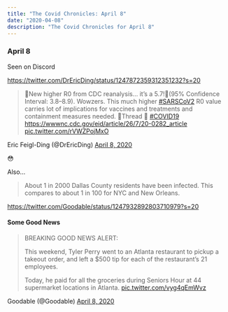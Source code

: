 ```yaml
---
title: "The Covid Chronicles: April 8"
date: "2020-04-08"
description: "The Covid Chronicles for April 8"
---
```


### April 8

Seen on Discord

https://twitter.com/DrEricDing/status/1247872359312351232?s=20

> 🚨New higher R0 from CDC reanalysis... it’s a 5.7!🚨(95% Confidence Interval: 3.8–8.9). Wowzers. This much higher [#SARSCoV2](https://twitter.com/hashtag/SARSCoV2?src=hash&ref_src=twsrc%5Etfw) R0 value carries lot of implications for vaccines and treatments and containment measures needed. 📌Thread 🧵 [#COVID19](https://twitter.com/hashtag/COVID19?src=hash&ref_src=twsrc%5Etfw)  https://wwwnc.cdc.gov/eid/article/26/7/20-0282_article [pic.twitter.com/rVWZPojMxO](https://t.co/rVWZPojMxO)

 Eric Feigl-Ding (@DrEricDing) [April 8, 2020](https://twitter.com/DrEricDing/status/1247872359312351232)

😳

Also...

> About 1 in 2000 Dallas County residents have been infected. This compares to about 1 in 100 for NYC and New Orleans.

https://twitter.com/Goodable/status/1247932892803710979?s=20

#### Some Good News

> BREAKING GOOD NEWS ALERT:  
> 
> This weekend, Tyler Perry went to an Atlanta restaurant to pickup a takeout order, and left a $500 tip for each of the restaurant’s 21 employees.  
> 
> Today, he paid for all the groceries during Seniors Hour at 44 supermarket locations in Atlanta. [pic.twitter.com/vyg4qEmWvz](https://t.co/vyg4qEmWvz)

 Goodable (@Goodable) [April 8, 2020](https://twitter.com/Goodable/status/1247932892803710979)


